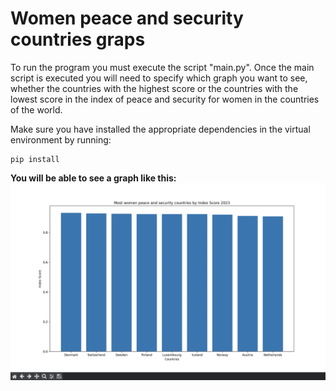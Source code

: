 # Women peace and security countries graps
To run the program you must execute the script "main.py". Once the main script is executed you will need to specify which graph you want to see, whether the countries with the highest score or the countries with the lowest score in the index of peace and security for women in the countries of the world.

Make sure you have installed the appropriate dependencies in the virtual environment by running:
```
pip install
```
**You will be able to see a graph like this:**
![Graph Image](./assets/final_graph.png)
